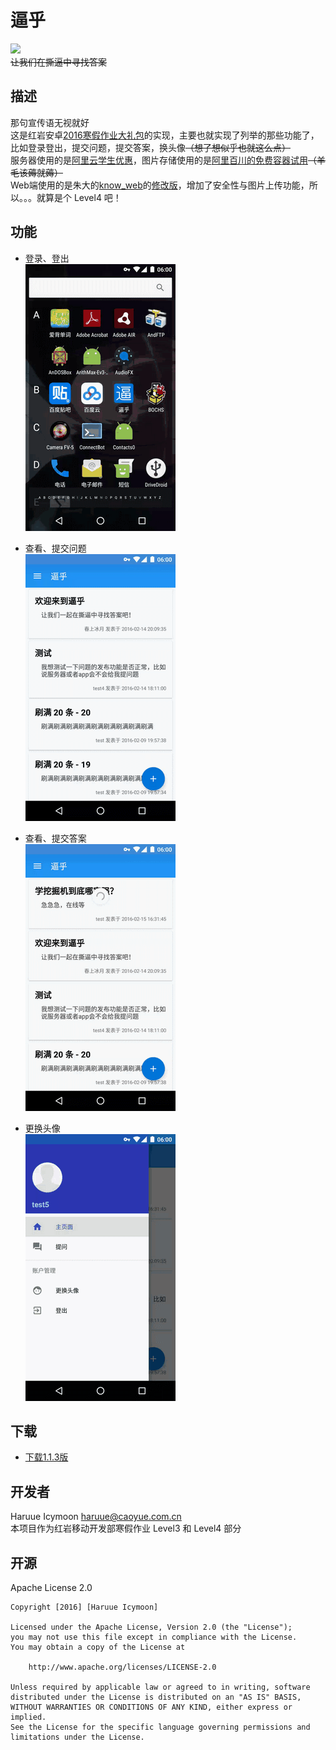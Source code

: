 # 逼乎    
![](https://cdn.rawgit.com/haruue/bihu/master/readme.res/icon_bihu.svg)    
~~让我们在撕逼中寻找答案~~    

## 描述    
那句宣传语无视就好    
这是红岩安卓[2016寒假作业大礼包](https://github.com/Jude95/2016WinterHomeWork.git)的实现，主要也就实现了列举的那些功能了，比如登录登出，提交问题，提交答案，换头像~~（想了想似乎也就这么点）~~    
服务器使用的是[阿里云学生优惠](http://www.aliyun.com/act/aliyun/campus.html)，图片存储使用的是[阿里百川的免费容器试用](http://tae.taobao.com/appenginecreate)~~（羊毛该薅就薅）~~    
Web端使用的是朱大的[know_web](https://github.com/Jude95/know_web.git)的[修改版](https://github.com/haruue/know_web.git)，增加了安全性与图片上传功能，所以。。。就算是个 Level4 吧！    

## 功能    
+ 登录、登出    
    ![](readme.res/device-2016-02-15-162559.gif)

+ 查看、提交问题    
    ![](readme.res/device-2016-02-15-163152.gif)

+ 查看、提交答案    
    ![](readme.res/device-2016-02-15-163649.gif)

+ 更换头像    
    ![](readme.res/device-2016-02-15-164336.gif)
    

## 下载
+ [下载1.1.3版](app/app-release.apk?raw=true)

## 开发者
Haruue Icymoon <haruue@caoyue.com.cn>    
本项目作为红岩移动开发部寒假作业 Level3 和 Level4 部分    

## 开源    
Apache License 2.0    
``` License
Copyright [2016] [Haruue Icymoon]

Licensed under the Apache License, Version 2.0 (the "License");
you may not use this file except in compliance with the License.
You may obtain a copy of the License at

    http://www.apache.org/licenses/LICENSE-2.0

Unless required by applicable law or agreed to in writing, software
distributed under the License is distributed on an "AS IS" BASIS,
WITHOUT WARRANTIES OR CONDITIONS OF ANY KIND, either express or implied.
See the License for the specific language governing permissions and
limitations under the License.

```